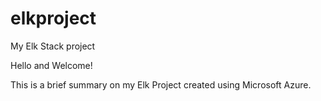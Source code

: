# elkproject
My Elk Stack project

Hello and Welcome!

This is a brief summary on my Elk Project created using Microsoft Azure.
